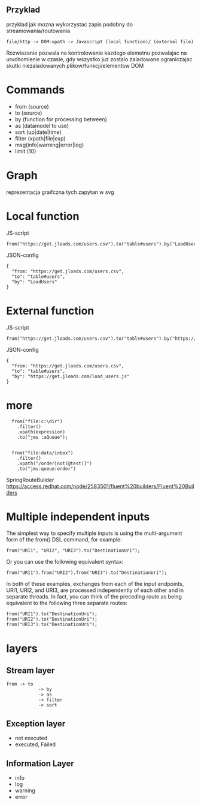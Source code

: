 ## Przyklad

przyklad jak mozna wykorzystac zapis podobny do streamowania/routowania

    
    file/http -> DOM-xpath -> Javascript (local function)/ (external file)


Rozwiazanie pozwala na kontrolowanie kazdego elemetnu
pozwalajac na uruchomienie w czasie, gdy wszystko juz zostalo zaladowane
ograniczajac skutki niezaladowanych plikow/funkcji/elementow DOM

# Commands
    
+ from (source)
+ to (source)
+ by (function for processing between)
+ as (datamodel to use)
+ sort (up|date|time)
+ filter (xpath|file|exp)
+ msg(info|warning|error|log)
+ limit (10)


# Graph
reprezentacja graifczna tych zapytan w svg

# Local function

JS-script

    from("https://get.jloads.com/users.csv").to("table#users").by("LoadUsers");
  
  
JSON-config

    {  
      "from: "https://get.jloads.com/users.csv",
      "to": "table#users",
      "by": "LoadUsers"
    }
        
        
        
# External function

JS-script

    from("https://get.jloads.com/users.csv").to("table#users").by("https://get.jloads.com/load_users.js");
  
  
JSON-config

    {  
      "from: "https://get.jloads.com/users.csv",
      "to": "table#users",
      "by": "https://get.jloads.com/load_users.js"
    }
    
    
# more

      from("file:c:\dir")
        .filter()
        .xpath(expression)
        .to("jms :aQueue");
        
        
      from("file:data/inbox")
        .filter()
        .xpath("/order[not(@test)]")
        .to("jms:queue:order")


SpringRouteBuilder
https://access.redhat.com/node/2583501/fluent%20builders/Fluent%20Builders


# Multiple independent inputs

The simplest way to specify multiple inputs is using the multi-argument form of the from() DSL command, for example:

    from("URI1", "URI2", "URI3").to("DestinationUri");

Or you can use the following equivalent syntax:

    from("URI1").from("URI2").from("URI3").to("DestinationUri");

In both of these examples, exchanges from each of the input endpoints, URI1, URI2, and URI3, are processed independently of each other and in separate threads. In fact, you can think of the preceding route as being equivalent to the following three separate routes:

    from("URI1").to("DestinationUri");
    from("URI2").to("DestinationUri");
    from("URI3").to("DestinationUri");


# layers
## Stream layer

    from -> to 
                -> by 
                -> as
                -> filter 
                -> sort
                

## Exception layer                

+ not executed
+ executed, Failed


## Information Layer
    
+ info
+ log
+ warning
+ error
